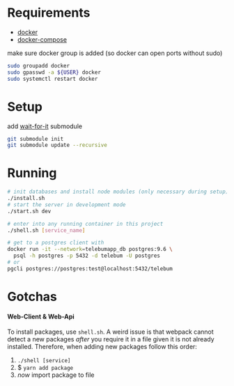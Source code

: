 # Requirements
- [docker](https://www.docker.com/products/docker)
- [docker-compose](https://docs.docker.com/compose/install/)

make sure docker group is added (so docker can open ports without sudo)
```bash
sudo groupadd docker
sudo gpasswd -a ${USER} docker
sudo systemctl restart docker
```

# Setup
add [wait-for-it](https://github.com/vishnubob/wait-for-it) submodule
```bash
git submodule init
git submodule update --recursive
```

# Running
```bash
# init databases and install node modules (only necessary during setup)
./install.sh
# start the server in development mode
./start.sh dev

# enter into any running container in this project
./shell.sh [service_name]

# get to a postgres client with
docker run -it --network=telebumapp_db postgres:9.6 \
  psql -h postgres -p 5432 -d telebum -U postgres
# or
pgcli postgres://postgres:test@localhost:5432/telebum
```

# Gotchas
#### Web-Client & Web-Api
To install packages, use `shell.sh`. A weird issue is that webpack cannot detect a new
packages _after_ you require it in a file given it is not already installed. Therefore, when
adding new packages follow this order:

1. `./shell [service]`
2. $ `yarn add package`
3. _now_ import package to file
